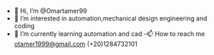 - 👋 Hi, I’m @Omartamer99
- 👀 I’m interested in automation,mechanical design engineering and coding
- 🌱 I’m currently learning automation and cad
-📫 How to reach me 
otamer1999@gmail.com
(+20)1284732101

